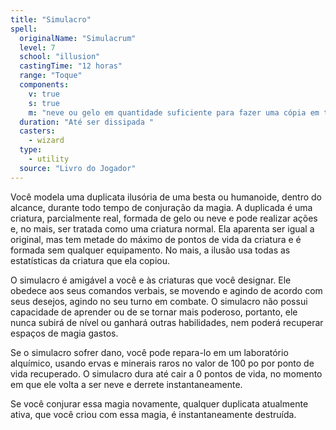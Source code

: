 ```yaml
---
title: "Simulacro"
spell:
  originalName: "Simulacrum"
  level: 7
  school: "illusion"
  castingTime: "12 horas"
  range: "Toque"
  components:
    v: true
    s: true
    m: "neve ou gelo em quantidade suficiente para fazer uma cópia em tamanho real da criatura duplicada; algum cabelo, recortes de unha ou outro pedaço do corpo da criatura, colocado dentro da neve ou gelo; e pó de rubi no valor de 1.500 po, polvilhado sobre a duplicata e consumido pela magia"
  duration: "Até ser dissipada "
  casters:
    - wizard
  type:
    - utility
  source: "Livro do Jogador"
---
```


Você modela uma duplicata ilusória de uma besta ou humanoide, dentro do alcance, durante todo tempo de conjuração da magia. A duplicada é uma criatura, parcialmente real, formada de gelo ou neve e pode realizar ações e, no mais, ser tratada como uma criatura normal. Ela aparenta ser igual a original, mas tem metade do máximo de pontos de vida da criatura e é formada sem qualquer equipamento. No mais, a ilusão usa todas as estatísticas da criatura que ela copiou.

O simulacro é amigável a você e às criaturas que você designar. Ele obedece aos seus comandos verbais, se movendo e agindo de acordo com seus desejos, agindo no seu turno em combate. O simulacro não possui capacidade de aprender ou de se tornar mais poderoso, portanto, ele nunca subirá de nível ou ganhará outras habilidades, nem poderá recuperar espaços de magia gastos.

Se o simulacro sofrer dano, você pode repara-lo em um laboratório alquímico, usando ervas e minerais raros no valor de 100 po por ponto de vida recuperado. O simulacro dura até cair a 0 pontos de vida, no momento em que ele volta a ser neve e derrete instantaneamente.

Se você conjurar essa magia novamente, qualquer duplicata atualmente ativa, que você criou com essa magia, é instantaneamente destruída.
